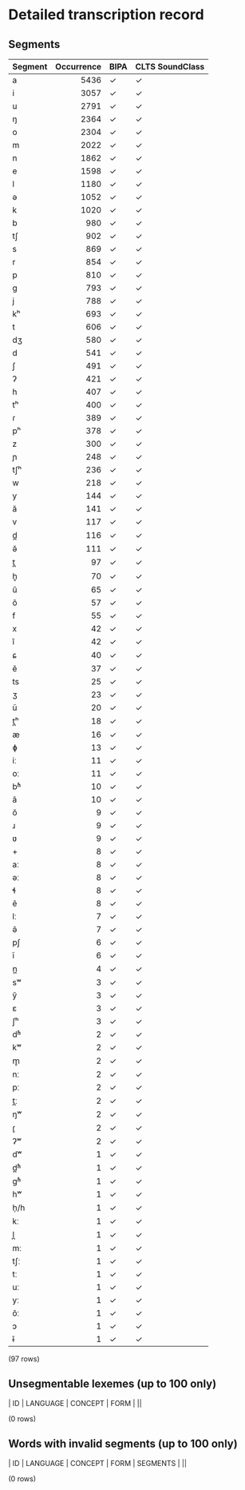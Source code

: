 
# Detailed transcription record

## Segments

| Segment | Occurrence | BIPA | CLTS SoundClass |
|:----------|-------------:|:-------|:------------------|
| a | 5436 | ✓ | ✓ |
| i | 3057 | ✓ | ✓ |
| u | 2791 | ✓ | ✓ |
| ŋ | 2364 | ✓ | ✓ |
| o | 2304 | ✓ | ✓ |
| m | 2022 | ✓ | ✓ |
| n | 1862 | ✓ | ✓ |
| e | 1598 | ✓ | ✓ |
| l | 1180 | ✓ | ✓ |
| ə | 1052 | ✓ | ✓ |
| k | 1020 | ✓ | ✓ |
| b | 980 | ✓ | ✓ |
| tʃ | 902 | ✓ | ✓ |
| s | 869 | ✓ | ✓ |
| r | 854 | ✓ | ✓ |
| p | 810 | ✓ | ✓ |
| g | 793 | ✓ | ✓ |
| j | 788 | ✓ | ✓ |
| kʰ | 693 | ✓ | ✓ |
| t | 606 | ✓ | ✓ |
| dʒ | 580 | ✓ | ✓ |
| d | 541 | ✓ | ✓ |
| ʃ | 491 | ✓ | ✓ |
| ʔ | 421 | ✓ | ✓ |
| h | 407 | ✓ | ✓ |
| tʰ | 400 | ✓ | ✓ |
| ɾ | 389 | ✓ | ✓ |
| pʰ | 378 | ✓ | ✓ |
| z | 300 | ✓ | ✓ |
| ɲ | 248 | ✓ | ✓ |
| tʃʰ | 236 | ✓ | ✓ |
| w | 218 | ✓ | ✓ |
| y | 144 | ✓ | ✓ |
| ă | 141 | ✓ | ✓ |
| v | 117 | ✓ | ✓ |
| d̪ | 116 | ✓ | ✓ |
| ə̆ | 111 | ✓ | ✓ |
| t̪ | 97 | ✓ | ✓ |
| h̥ | 70 | ✓ | ✓ |
| ŭ | 65 | ✓ | ✓ |
| õ | 57 | ✓ | ✓ |
| f | 55 | ✓ | ✓ |
| x | 42 | ✓ | ✓ |
| ĭ | 42 | ✓ | ✓ |
| ɕ | 40 | ✓ | ✓ |
| ĕ | 37 | ✓ | ✓ |
| ts | 25 | ✓ | ✓ |
| ʒ | 23 | ✓ | ✓ |
| ũ | 20 | ✓ | ✓ |
| t̪ʰ | 18 | ✓ | ✓ |
| æ | 16 | ✓ | ✓ |
| ɸ | 13 | ✓ | ✓ |
| iː | 11 | ✓ | ✓ |
| oː | 11 | ✓ | ✓ |
| bʱ | 10 | ✓ | ✓ |
| ã | 10 | ✓ | ✓ |
| ŏ | 9 | ✓ | ✓ |
| ɹ | 9 | ✓ | ✓ |
| ʋ | 9 | ✓ | ✓ |
| + | 8 | ✓ | ✓ |
| aː | 8 | ✓ | ✓ |
| əː | 8 | ✓ | ✓ |
| ɬ | 8 | ✓ | ✓ |
| ẽ | 8 | ✓ | ✓ |
| lː | 7 | ✓ | ✓ |
| ə̃ | 7 | ✓ | ✓ |
| pʃ | 6 | ✓ | ✓ |
| ĩ | 6 | ✓ | ✓ |
| n̪ | 4 | ✓ | ✓ |
| sʷ | 3 | ✓ | ✓ |
| y̆ | 3 | ✓ | ✓ |
| ɛ | 3 | ✓ | ✓ |
| ʃʰ | 3 | ✓ | ✓ |
| dʱ | 2 | ✓ | ✓ |
| kʷ | 2 | ✓ | ✓ |
| m̥ | 2 | ✓ | ✓ |
| nː | 2 | ✓ | ✓ |
| pː | 2 | ✓ | ✓ |
| t̪ː | 2 | ✓ | ✓ |
| ŋʷ | 2 | ✓ | ✓ |
| ɾ̥ | 2 | ✓ | ✓ |
| ʔʷ | 2 | ✓ | ✓ |
| dʷ | 1 | ✓ | ✓ |
| d̪ʱ | 1 | ✓ | ✓ |
| gʱ | 1 | ✓ | ✓ |
| hʷ | 1 | ✓ | ✓ |
| h̩/h | 1 | ✓ | ✓ |
| kː | 1 | ✓ | ✓ |
| l̪ | 1 | ✓ | ✓ |
| mː | 1 | ✓ | ✓ |
| tʃː | 1 | ✓ | ✓ |
| tː | 1 | ✓ | ✓ |
| uː | 1 | ✓ | ✓ |
| yː | 1 | ✓ | ✓ |
| õː | 1 | ✓ | ✓ |
| ɔ | 1 | ✓ | ✓ |
| ɨ̃ | 1 | ✓ | ✓ |

(97 rows)



## Unsegmentable lexemes (up to 100 only)

| ID | LANGUAGE | CONCEPT | FORM |
||

(0 rows)



## Words with invalid segments (up to 100 only)

| ID | LANGUAGE | CONCEPT | FORM | SEGMENTS |
||

(0 rows)


